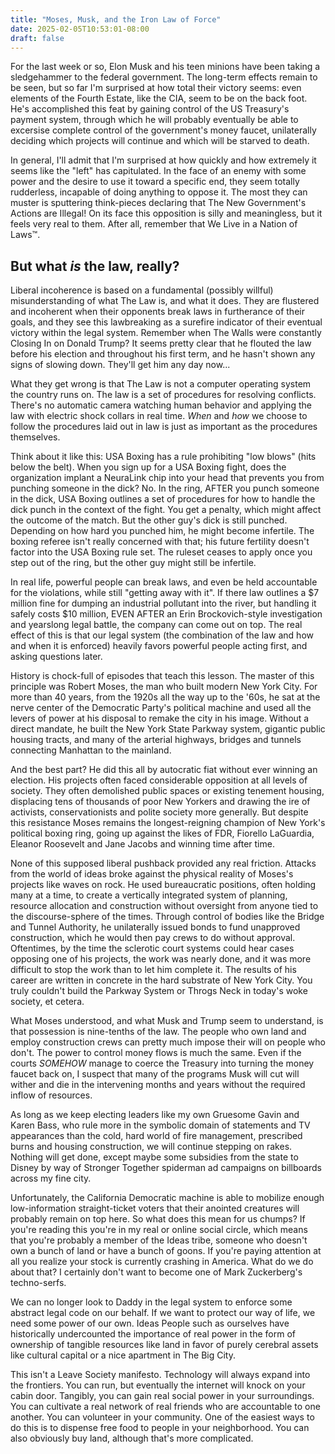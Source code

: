 ```yaml
---
title: "Moses, Musk, and the Iron Law of Force"
date: 2025-02-05T10:53:01-08:00
draft: false
---
```


For the last week or so, Elon Musk and his teen minions have been taking a sledgehammer to the federal government. The long-term effects remain to be seen, but so far I'm surprised at how total their victory seems: even elements of the Fourth Estate, like the CIA, seem to be on the back foot. He's accomplished this feat by gaining control of the US Treasury's payment system, through which he will probably eventually be able to excersise complete control of the government's money faucet, unilaterally deciding which projects will continue and which will be starved to death. 

In general, I'll admit that I'm surprised at how quickly and how extremely it seems like the "left" has capitulated. In the face of an enemy with some power and the desire to use it toward a specific end, they seem totally rudderless, incapable of doing anything to oppose it. The most they can muster is sputtering think-pieces declaring that The New Government's Actions are Illegal! On its face this opposition is silly and meaningless, but it feels very real to them. After all, remember that We Live in a Nation of Laws™.  

But what *is* the law, really? 
------------------------------

Liberal incoherence is based on a fundamental (possibly willful) misunderstanding of what The Law is, and what it does. They are flustered and incoherent when their opponents break laws in furtherance of their goals, and they see this lawbreaking as a surefire indicator of their eventual victory within the legal system. Remember when The Walls were constantly Closing In on Donald Trump? It seems pretty clear that he flouted the law before his election and throughout his first term, and he hasn't shown any signs of slowing down. They'll get him any day now...

What they get wrong is that The Law is not a computer operating system the country runs on. The law is a set of procedures for resolving conflicts. There's no automatic camera watching human behavior and applying the law with electric shock collars in real time. *When* and *how* we choose to follow the procedures laid out in law is just as important as the procedures themselves.

Think about it like this: USA Boxing has a rule prohibiting "low blows" (hits below the belt). When you sign up for a USA Boxing fight, does the organization implant a NeuraLink chip into your head that prevents you from punching someone in the dick? No. In the ring, AFTER you punch someone in the dick, USA Boxing outlines a set of procedures for how to handle the dick punch in the context of the fight. You get a penalty, which might affect the outcome of the match. But the other guy's dick is still punched. Depending on how hard you punched him, he might become infertile. The boxing referee isn't really concerned with that; his future fertility doesn't factor into the USA Boxing rule set. The ruleset ceases to apply once you step out of the ring, but the other guy might still be infertile. 

In real life, powerful people can break laws, and even be held accountable for the violations, while still "getting away with it". If there law outlines a $7 million fine for dumping an industrial pollutant into the river, but handling it safely costs $10 million, EVEN AFTER an Erin Brockovich-style investigation and yearslong legal battle, the company can come out on top. The real effect of this is that our legal system (the combination of the law and how and when it is enforced) heavily favors powerful people acting first, and asking questions later. 

History is chock-full of episodes that teach this lesson. The master of this principle was Robert Moses, the man who built modern New York City. For more than 40 years, from the 1920s all the way up to the '60s, he sat at the nerve center of the Democratic Party's political machine and used all the levers of power at his disposal to remake the city in his image. Without a direct mandate, he built the New York State Parkway system, gigantic public housing tracts, and many of the arterial highways, bridges and tunnels connecting Manhattan to the mainland. 

And the best part? He did this all by autocratic fiat without ever winning an election. His projects often faced considerable opposition at all levels of society.  They often demolished public spaces or existing tenement housing, displacing tens of thousands of poor New Yorkers and drawing the ire of activists, conservationists and polite society more generally. But despite this resistance Moses remains the longest-reigning champion of New York's political boxing ring, going up against the likes of FDR, Fiorello LaGuardia, Eleanor Roosevelt and Jane Jacobs and winning time after time. 

None of this supposed liberal pushback provided any real friction. Attacks from the world of ideas broke against the physical reality of Moses's projects like waves on rock. He used bureaucratic positions, often holding many at a time, to create a vertically integrated system of planning, resource allocation and construction without oversight from anyone tied to the discourse-sphere of the times. Through control of bodies like the Bridge and Tunnel Authority, he unilaterally issued bonds to fund unapproved construction, which he would then pay crews to do without approval. Oftentimes, by the time the sclerotic court systems could hear cases opposing one of his projects, the work was nearly done, and it was more difficult to stop the work than to let him complete it. The results of his career are written in concrete in the hard substrate of New York City. You truly couldn't build the Parkway System or Throgs Neck in today's woke society, et cetera.  

What Moses understood, and what Musk and Trump seem to understand, is that possession is nine-tenths of the law. The people who own land and employ construction crews can pretty much impose their will on people who don't. The power to control money flows is much the same. Even if the courts *SOMEHOW* manage to coerce the Treasury into turning the money faucet back on, I suspect that many of the programs Musk will cut will wither and die in the intervening months and years without the required inflow of resources. 

As long as we keep electing leaders like my own Gruesome Gavin and Karen Bass, who rule more in the symbolic domain of statements and TV appearances than the cold, hard world of fire management, prescribed burns and housing construction, we will continue stepping on rakes. Nothing will get done, except maybe some subsidies from the state to Disney by way of Stronger Together spiderman ad campaigns on billboards across my fine city. 

Unfortunately, the California Democratic machine is able to mobilize enough low-information straight-ticket voters that their anointed creatures will probably remain on top here. So what does this mean for us chumps? If you're reading this you're in my real or online social circle, which means that you're probably a member of the Ideas tribe, someone who doesn't own a bunch of land or have a bunch of goons. If you're paying attention at all you realize your stock is currently crashing in America. What do we do about that? I certainly don't want to become one of Mark Zuckerberg's techno-serfs. 

We can no longer look to Daddy in the legal system to enforce some abstract legal code on our behalf. If we want to protect our way of life, we need some power of our own. Ideas People such as ourselves have historically undercounted the importance of real power in the form of ownership of tangible resources like land in favor of purely cerebral assets like cultural capital or a nice apartment in The Big City.

This isn't a Leave Society manifesto. Technology will always expand into the frontiers. You can run, but eventually the internet will knock on your cabin door. Tangibly, you can gain real social power in your surroundings. You can cultivate a real network of real friends who are accountable to one another. You can volunteer in your community. One of the easiest ways to do this is to dispense free food to people in your neighborhood. You can also obviously buy land, although that's more complicated. 







